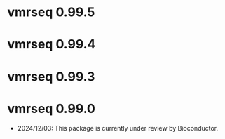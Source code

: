 # vmrseq 0.99.5

# vmrseq 0.99.4

# vmrseq 0.99.3

# vmrseq 0.99.0

* 2024/12/03: This package is currently under review by Bioconductor.
